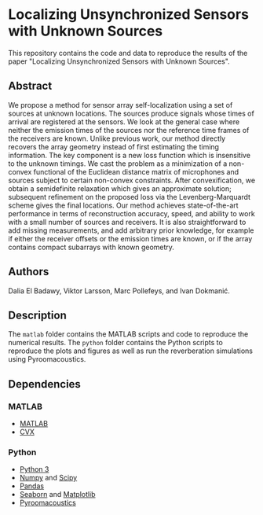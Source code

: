 Localizing Unsynchronized Sensors with Unknown Sources
================================================================

This repository contains the code and data to reproduce the results of the paper "Localizing Unsynchronized Sensors with Unknown Sources". 
  

Abstract
--------

We propose a method for sensor array self-localization using a set of sources at unknown locations. The sources produce signals whose times of arrival are registered at the sensors. We look at the general case where neither the emission times of the sources nor the reference time frames of the receivers are known. 
Unlike previous work, our method directly recovers the array geometry instead of first estimating the timing information. The key component is a new loss function which is insensitive to the unknown timings. We cast the problem as a minimization of a non-convex functional of the Euclidean distance matrix of microphones and sources subject to certain non-convex constraints. After convexification, we obtain a semidefinite relaxation which gives an approximate solution; subsequent refinement on the proposed loss via the Levenberg-Marquardt scheme gives the final locations. 
Our method achieves state-of-the-art performance in terms of reconstruction accuracy, speed, and ability to work with a small number of sources and receivers. It is also straightforward to add missing measurements, and add arbitrary prior knowledge, for example if either the receiver offsets or the emission times are known, or if the array contains compact subarrays with known geometry.

Authors
-------

Dalia El Badawy, Viktor Larsson, Marc Pollefeys, and Ivan Dokmanić. 


Description
-----------

The `matlab` folder contains the MATLAB scripts and code to reproduce the numerical results. The `python` folder contains the Python scripts to reproduce the plots and figures as well as run the reverberation simulations using Pyroomacoustics.


Dependencies
-------------
### MATLAB

* [MATLAB](https://mathworks.com/)
* [CVX](http://cvxr.com/cvx/download/)


### Python

* [Python 3](https://www.python.org/downloads/)
* [Numpy](http://www.numpy.org/) and [Scipy](https://www.scipy.org/install.html)
* [Pandas](https://pandas.pydata.org)
* [Seaborn](http://seaborn.pydata.org/) and [Matplotlib](http://matplotlib.org/)
* [Pyroomacoustics](https://pypi.org/project/pyroomacoustics/0.1.0/)







